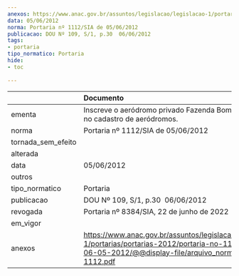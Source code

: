 ```yaml
---
anexos: https://www.anac.gov.br/assuntos/legislacao/legislacao-1/portarias/portarias-2012/portaria-no-1112-sia-de-06-05-2012/@@display-file/arquivo_norma/PA2012-1112.pdf
data: 05/06/2012
norma: Portaria nº 1112/SIA de 05/06/2012
publicacao: DOU Nº 109, S/1, p.30  06/06/2012
tags:
- portaria
tipo_normatico: Portaria
hide: 
- toc 
 
---
```


|                    | Documento                                                                                                                                                         |
|:-------------------|:------------------------------------------------------------------------------------------------------------------------------------------------------------------|
| ementa             | Inscreve o aeródromo privado Fazenda Bom Retiro (RS) no cadastro de aeródromos.                                                                                   |
| norma              | Portaria nº 1112/SIA de 05/06/2012                                                                                                                                |
| tornada_sem_efeito |                                                                                                                                                                   |
| alterada           |                                                                                                                                                                   |
| data               | 05/06/2012                                                                                                                                                        |
| outros             |                                                                                                                                                                   |
| tipo_normatico     | Portaria                                                                                                                                                          |
| publicacao         | DOU Nº 109, S/1, p.30  06/06/2012                                                                                                                                 |
| revogada           | Portaria nº 8384/SIA, 22 de junho de 2022                                                                                                                         |
| em_vigor           |                                                                                                                                                                   |
| anexos             | https://www.anac.gov.br/assuntos/legislacao/legislacao-1/portarias/portarias-2012/portaria-no-1112-sia-de-06-05-2012/@@display-file/arquivo_norma/PA2012-1112.pdf |